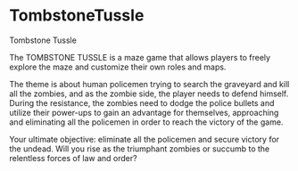 # TombstoneTussle

Tombstone Tussle

The TOMBSTONE TUSSLE is a maze game that allows players to freely explore the maze and customize their own roles and maps.

The theme is about human policemen trying to search the graveyard and kill all the zombies, and as the zombie side, the player needs to defend himself. During the resistance, the zombies need to dodge the police bullets and utilize their power-ups to gain an advantage for themselves, approaching and eliminating all the policemen in order to reach the victory of the game.

Your ultimate objective: eliminate all the policemen and secure victory for the undead. Will you rise as the triumphant zombies or succumb to the relentless forces of law and order?
